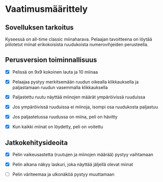 # Vaatimusmäärittely
## Sovelluksen tarkoitus
Kyseessä on all-time classic miinaharava. Pelaajan tavoitteena on löytää piilotetut miinat erikokoisista ruudukoista numerovihjeiden perusteella.
## Perusversion toiminnallisuus
- [X] Pelissä on 9x9 kokoinen lauta ja 10 miinaa

- [X] Pelaajaa pystyy merkitsemään ruudun oikealla klikkauksella ja paljastamaan ruudun vasemmalla klikkauksella

- [X] Paljastettu ruutu näyttää miinojen määrät ympäröivissä ruuduissa

- [X] Jos ympäröivissä ruuduissa ei miinoja, isompi osa ruudukosta paljastuu

- [X] Jos paljastetussa ruudussa on miina, peli on hävitty

- [X] Kun kaikki miinat on löydetty, peli on voitettu
## Jatkokehitysideoita
- [X] Pelin vaikeusastetta (ruutujen ja miinojen määrää) pystyy vaihtamaan

- [X] Pelin aikana näkyy laskuri, joka näyttää jäljellä olevat miinat

- [ ] Pelin väriteemaa ja ulkonäköä pystyy muuttamaan
